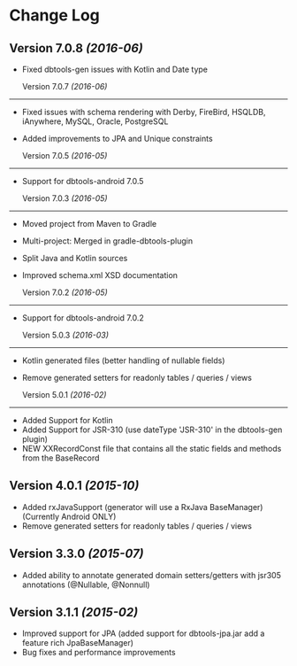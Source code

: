 Change Log
==========

  Version 7.0.8 *(2016-06)*
---------------------------
* Fixed dbtools-gen issues with Kotlin and Date type

  Version 7.0.7 *(2016-06)*
---------------------------
* Fixed issues with schema rendering with Derby, FireBird, HSQLDB, iAnywhere, MySQL, Oracle, PostgreSQL
* Added improvements to JPA and Unique constraints
 
  Version 7.0.5 *(2016-05)*
---------------------------
* Support for dbtools-android 7.0.5

  Version 7.0.3 *(2016-05)*
---------------------------
* Moved project from Maven to Gradle
* Multi-project: Merged in gradle-dbtools-plugin
* Split Java and Kotlin sources
* Improved schema.xml XSD documentation


  Version 7.0.2 *(2016-05)*
---------------------------
* Support for dbtools-android 7.0.2


  Version 5.0.3 *(2016-03)*
----------------------------

 * Kotlin generated files (better handling of nullable fields)
 * Remove generated setters for readonly tables / queries / views
 
   Version 5.0.1 *(2016-02)*
 ----------------------------
 * Added Support for Kotlin
 * Added Support for JSR-310 (use dateType 'JSR-310' in the dbtools-gen plugin)
 * NEW XXRecordConst file that contains all the static fields and methods from the BaseRecord
 
  Version 4.0.1 *(2015-10)*
----------------------------

 * Added rxJavaSupport (generator will use a RxJava BaseManager) (Currently Android ONLY)
 * Remove generated setters for readonly tables / queries / views


  Version 3.3.0 *(2015-07)*
----------------------------

 * Added ability to annotate generated domain setters/getters with jsr305 annotations (@Nullable, @Nonnull)
 

  Version 3.1.1 *(2015-02)*
----------------------------

 * Improved support for JPA (added support for dbtools-jpa.jar add a feature rich JpaBaseManager)
 * Bug fixes and performance improvements

